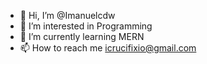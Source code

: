 - 👋 Hi, I’m @Imanuelcdw
- 👀 I’m interested in Programming
- 🌱 I’m currently learning MERN
- 📫 How to reach me icrucifixio@gmail.com

<!---
Imanuelcdw/Imanuelcdw is a ✨ special ✨ repository because its `README.md` (this file) appears on your GitHub profile.
You can click the Preview link to take a look at your changes.
--->
